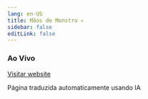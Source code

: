 ```yaml
---
lang: en-US
title: Mãos de Monstro 💀
sidebar: false
editLink: false
---
```


### Ao Vivo

<sample src="https://zenrepublic.space/?realm=3" />

[Visitar website](https://zenrepublic.space/?realm=3)

Página traduzida automaticamente usando IA